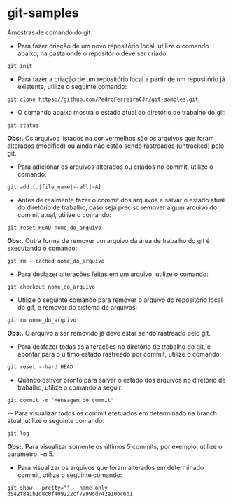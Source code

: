 # git-samples
  Amostras de comando do git.

- Para fazer criação de um novo repositório local, utilize o comando abaixo, na pasta onde o repositório deve ser criado:
```
git init
```

- Para fazer a criação de um repositório local a partir de um repositório já existente, utilize o seguinte comando:
```
git clone https://github.com/PedroFerreiraCJr/git-samples.git
```

- O comando abaixo mostra o estado atual do diretório de trabalho do git:
```
git status
```
**Obs:.** Os arquivos listados na cor vermelhos são os arquivos que foram alterados (modified) ou ainda não estão sendo rastreados (untracked) pelo git.

- Para adicionar os arquivos alterados ou criados no commit, utilize o comando:
```
git add [.|file_name|--all|-A]
```

- Antes de realmente fazer o commit dos arquivos e salvar o estado atual do diretório de trabalho, caso seja preciso remover algum arquivo do commit atual, utilize o comando:
```
git reset HEAD nome_do_arquivo
```

**Obs:.** Outra forma de remover um arquivo da área de trabalho do git é executando o comando:
```
git rm --cached nome_do_arquivo
```

- Para desfazer alterações feitas em um arquivo, utilize o comando:
```
git checkout nome_do_arquivo
```

- Utilize o seguinte comando para remover o arquivo do repositório local do git, e remover do sistema de arquivos:
```
git rm nome_do_arquivo
```
**Obs:.** O arquivo a ser removido já deve estar sendo rastreado pelo git.

- Para desfazer todas as alterações no diretório de trabalho do git, e apontar para o último estado rastreado por commit, utilize o comando:
```
git reset --hard HEAD
```
- Quando estiver pronto para salvar o estado dos arquivos no diretório de trabalho, utilize o comando a seguir:
```
git commit -m "Mensagem do commit"
```

-- Para visualizar todos os commit efetuados em determinado na branch atual, utilize o seguinte comando:
```
git log
```
**Obs:.** Para visualizar somente os últimos 5 commits, por exemplo, utilize o parametro: -n 5.

- Para visualizar os arquivos que foram alterados em determinado commit, utilize o seguinte comando:
```
git show --pretty="" --name-only d542f8a1b1d8c0f409222cf7999dd742e10bc6b1
```




